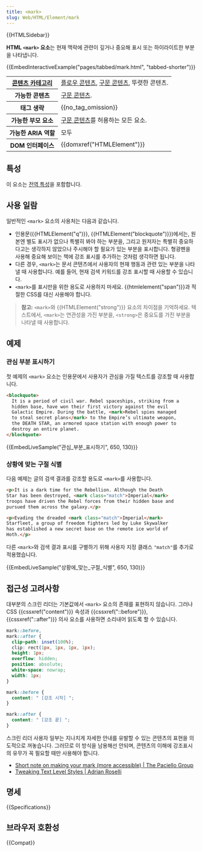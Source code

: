 ```yaml
---
title: <mark>
slug: Web/HTML/Element/mark
---
```


{{HTMLSidebar}}

**HTML `<mark>` 요소**는 현재 맥락에 관련이 깊거나 중요해 표시 또는 하이라이트한 부분을 나타냅니다.

{{EmbedInteractiveExample("pages/tabbed/mark.html", "tabbed-shorter")}}

<table class="properties">
  <tbody>
    <tr>
      <th scope="row">
        <a href="/ko/docs/Web/Guide/HTML/Content_categories">콘텐츠 카테고리</a>
      </th>
      <td>
        <a href="/ko/docs/Web/Guide/HTML/Content_categories#플로우_콘텐츠"
          >플로우 콘텐츠</a
        >,
        <a href="/ko/docs/Web/Guide/HTML/Content_categories#구문_콘텐츠"
          >구문 콘텐츠</a
        >, 뚜렷한 콘텐츠.
      </td>
    </tr>
    <tr>
      <th scope="row">가능한 콘텐츠</th>
      <td>
        <a href="/ko/docs/Web/Guide/HTML/Content_categories#구문_콘텐츠"
          >구문 콘텐츠</a
        >.
      </td>
    </tr>
    <tr>
      <th scope="row">태그 생략</th>
      <td>{{no_tag_omission}}</td>
    </tr>
    <tr>
      <th scope="row">가능한 부모 요소</th>
      <td>
        <a href="/ko/docs/Web/Guide/HTML/Content_categories#구문_콘텐츠"
          >구문 콘텐츠</a
        >를 허용하는 모든 요소.
      </td>
    </tr>
    <tr>
      <th scope="row">가능한 ARIA 역할</th>
      <td>모두</td>
    </tr>
    <tr>
      <th scope="row">DOM 인터페이스</th>
      <td>{{domxref("HTMLElement")}}</td>
    </tr>
  </tbody>
</table>

## 특성

이 요소는 [전역 특성](/ko/docs/Web/HTML/Global_attributes)을 포함합니다.

## 사용 일람

일반적인 `<mark>` 요소의 사용처는 다음과 같습니다.

- 인용문({{HTMLElement("q")}}, {{HTMLElement("blockquote")}})에서는, 원본엔 별도 표시가 없으나 특별히 봐야 하는 부분을, 그리고 원저자는 특별히 중요하다고는 생각하지 않았으나 주시해야 할 필요가 있는 부분을 표시합니다. 형광펜을 사용해 중요해 보이는 책에 강조 표시를 추가하는 것처럼 생각하면 됩니다.
- 다른 경우, `<mark>`는 문서 콘텐츠에서 사용자의 현재 행동과 관련 있는 부분을 나타낼 때 사용합니다. 예를 들어, 현재 검색 키워드를 강조 표시할 때 사용할 수 있습니다.
- `<mark>`를 표시만을 위한 용도로 사용하지 마세요. {{htmlelement("span")}}과 적절한 CSS를 대신 사용해야 합니다.

> **참고:** `<mark>`와 {{HTMLElement("strong")}} 요소의 차이점을 기억하세요. 텍스트에서, `<mark>`는 연관성을 가진 부분을, `<strong>`은 중요도를 가진 부분을 나타낼 때 사용합니다.

## 예제

### 관심 부분 표시하기

첫 예제의 `<mark>` 요소는 인용문에서 사용자가 관심을 가질 텍스트를 강조할 때 사용합니다.

```html
<blockquote>
  It is a period of civil war. Rebel spaceships, striking from a
  hidden base, have won their first victory against the evil
  Galactic Empire. During the battle, <mark>Rebel spies managed
  to steal secret plans</mark> to the Empire’s ultimate weapon,
  the DEATH STAR, an armored space station with enough power to
  destroy an entire planet.
</blockquote>
```

{{EmbedLiveSample("관심_부분_표시하기", 650, 130)}}

### 상황에 맞는 구절 식별

다음 예제는 글의 검색 결과를 강조할 용도로 `<mark>`를 사용합니다.

```html
<p>It is a dark time for the Rebellion. Although the Death
Star has been destroyed, <mark class="match">Imperial</mark>
troops have driven the Rebel forces from their hidden base and
pursued them across the galaxy.</p>

<p>Evading the dreaded <mark class="match">Imperial</mark>
Starfleet, a group of freedom fighters led by Luke Skywalker
has established a new secret base on the remote ice world of
Hoth.</p>
```

다른 `<mark>`와 검색 결과 표시를 구별하기 위해 사용자 지정 클래스 `"match"`를 추가로 적용했습니다.

{{EmbedLiveSample("상황에_맞는_구절_식별", 650, 130)}}

## 접근성 고려사항

대부분의 스크린 리더는 기본값에서 `<mark>` 요소의 존재를 표현하지 않습니다. 그러나 CSS {{cssxref("content")}} 속성과 {{cssxref("::before")}}, {{cssxref("::after")}} 의사 요소를 사용하면 소리내어 읽도록 할 수 있습니다.

```css
mark::before,
mark::after {
  clip-path: inset(100%);
  clip: rect(1px, 1px, 1px, 1px);
  height: 1px;
  overflow: hidden;
  position: absolute;
  white-space: nowrap;
  width: 1px;
}

mark::before {
  content: " [강조 시작] ";
}

mark::after {
  content: " [강조 끝] ";
}
```

스크린 리더 사용자 일부는 지나치게 자세한 안내를 유발할 수 있는 콘텐츠의 표현을 의도적으로 꺼놓습니다. 그러므로 이 방식을 남용해선 안되며, 콘텐츠의 이해에 강조표시의 유무가 꼭 필요할 때만 사용해야 합니다.

- [Short note on making your mark (more accessible) | The Paciello Group](https://developer.paciellogroup.com/blog/2017/12/short-note-on-making-your-mark-more-accessible/)
- [Tweaking Text Level Styles | Adrian Roselli](http://adrianroselli.com/2017/12/tweaking-text-level-styles.html)

## 명세

{{Specifications}}

## 브라우저 호환성

{{Compat}}
